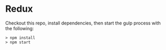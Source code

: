 # Redux

Checkout this repo, install dependencies, then start the gulp process with the following:

```
> npm install
> npm start
```
